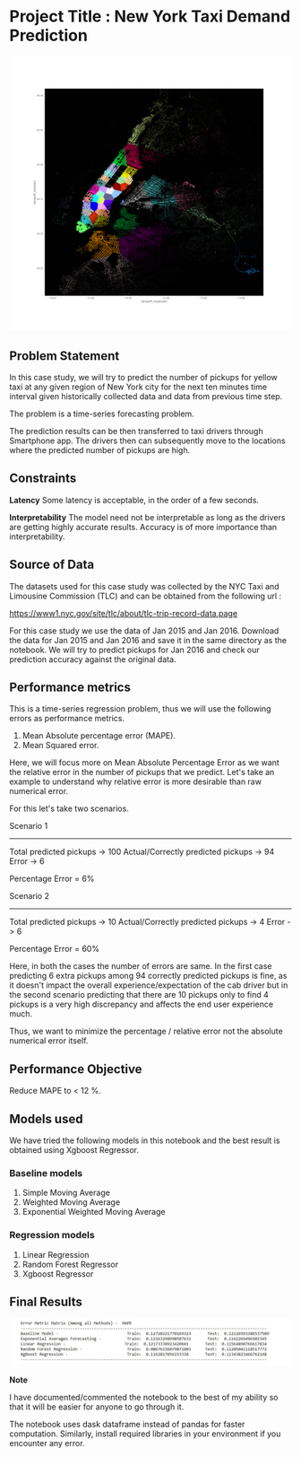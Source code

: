 # Project Title : New York Taxi Demand Prediction

![alt text](https://github.com/kushal-acharya/Data-Science-Case-Studies/blob/main/NYC%20Taxi%20Demand%20Prediction/New_york.gif)

## Problem Statement
In this case study, we will try to predict the number of pickups for yellow taxi at any given region of New York city for the next ten minutes time interval given historically collected data and data from previous time step.

The problem is a time-series forecasting problem.

The prediction results can be then transferred to taxi drivers through Smartphone app. The drivers then can subsequently move to the locations where the predicted number of pickups are high.

## Constraints

**Latency**
Some latency is acceptable, in the order of a few seconds.

**Interpretability**
The model need not be interpretable as long as the drivers are getting highly accurate results. Accuracy is of more importance than interpretability.

## Source of Data
The datasets used for this case study was collected by the NYC Taxi and Limousine Commission (TLC) and can be obtained from the following url :

https://www1.nyc.gov/site/tlc/about/tlc-trip-record-data.page

For this case study we use the data of Jan 2015 and Jan 2016. Download the data for Jan 2015 and Jan 2016 and save it in the same directory as the notebook. We will try to predict pickups for Jan 2016 and check our prediction accuracy against the original data.


## Performance metrics

This is a time-series regression problem, thus we will use the following errors as performance metrics.

1. Mean Absolute percentage error (MAPE).
2. Mean Squared error.

Here, we will focus more on Mean Absolute Percentage Error as we want the relative error in the number of pickups that we predict. Let's take an example to understand why relative error is more desirable than raw numerical error.

For this let's take two scenarios.

Scenario 1

------------
Total predicted pickups  -> 100
Actual/Correctly predicted pickups -> 94
Error -> 6

Percentage Error = 6%

Scenario 2

---------------

Total predicted pickups  -> 10
Actual/Correctly predicted pickups -> 4
Error -> 6

Percentage Error = 60%

Here, in both the cases the number of errors are same. In the first case predicting 6 extra pickups among 94 correctly predicted pickups is fine, as it doesn't impact the  overall experience/expectation of the cab driver but in the second scenario predicting that there are 10 pickups only to find 4 pickups is a very high discrepancy and affects the end user experience much.

Thus, we want to minimize the percentage / relative error not the absolute numerical error itself.




## Performance Objective

Reduce MAPE to < 12 %.

## Models used

We have tried the following models in this notebook and the best result is obtained using Xgboost Regressor.

### Baseline models
1. Simple Moving Average
2. Weighted Moving Average
3. Exponential Weighted Moving Average

### Regression models
1. Linear Regression
2. Random Forest Regressor
3. Xgboost Regressor

## Final Results

![alt text](https://github.com/kushal-acharya/Data-Science-Case-Studies/blob/main/NYC%20Taxi%20Demand%20Prediction/Final%20Results.jpg)

**Note**

I have documented/commented the notebook to the best of my ability so that it will be easier for anyone to go through it.

The notebook uses dask dataframe instead of pandas for faster computation. Similarly, install required libraries in your environment if you encounter any error.
